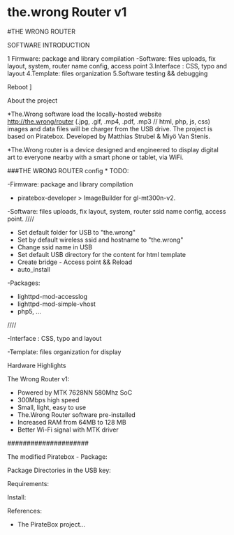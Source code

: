 # the.wrong Router v1

#THE WRONG ROUTER

SOFTWARE INTRODUCTION

1 Firmware: package and library compilation
-Software: files uploads, fix layout, system, router name config, access point
3.Interface : CSS, typo and layout
4.Template: files organization
5.Software testing && debugging

Reboot
]


 About the project

*The.Wrong software load the locally-hosted website http://the.wrong/router
(.jpg, .gif, .mp4, .pdf, .mp3 // html, php, js, css) images and data files will be charger from the USB drive. The project is based on Piratebox. Developed by Matthias Strubel & Miyö Van Stenis.

*The.Wrong router  is a device designed and engineered to display digital art to everyone nearby with a smart phone or tablet, via WiFi.

###THE WRONG ROUTER config * TODO:

-Firmware: package and library compilation
- piratebox-developer > ImageBuilder for gl-mt300n-v2.

-Software: files uploads, fix layout, system, router ssid name config, access point.
////
- Set default folder for USB  to "the.wrong"
- Set by default wireless ssid and hostname to "the.wrong"
- Change ssid name in USB
- Set default USB directory for the content for html template
- Create bridge - Access point && Reload
- auto_install
 
-Packages:
- lighttpd-mod-accesslog
- lighttpd-mod-simple-vhost  
- php5, ...

////

-Interface : CSS, typo and layout

-Template: files organization for display

Hardware Highlights

The Wrong Router v1:
- Powered by MTK 7628NN 580Mhz SoC
- 300Mbps high speed
- Small, light, easy to use
- The.Wrong Router software pre-installed
- Increased RAM from 64MB to 128 MB
- Better Wi-Fi signal with MTK driver

#####################

The modified Piratebox - Package:

Package Directories in the USB key:

Requirements:

Install:

References:
- The PirateBox project...

